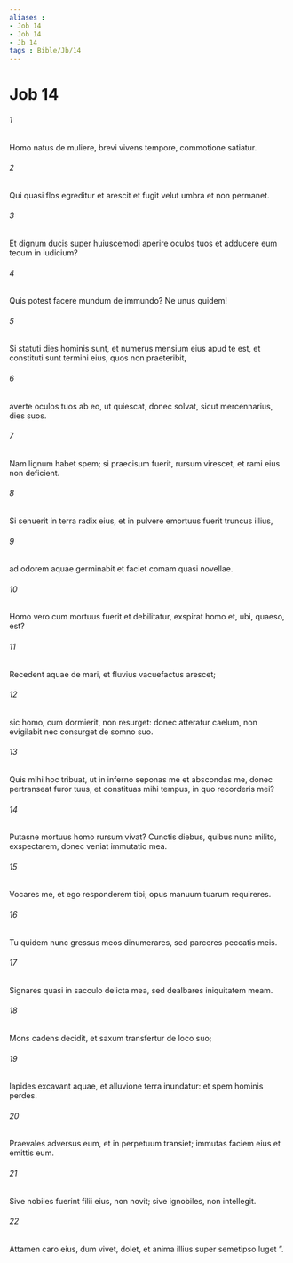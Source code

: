 ```yaml
---
aliases : 
- Job 14
- Job 14
- Jb 14
tags : Bible/Jb/14
---
```


# Job 14

###### 1
Homo natus de muliere, brevi vivens tempore, commotione satiatur.
###### 2
Qui quasi flos egreditur et arescit et fugit velut umbra et non permanet.
###### 3
Et dignum ducis super huiuscemodi aperire oculos tuos et adducere eum tecum in iudicium?
###### 4
Quis potest facere mundum de immundo? Ne unus quidem!
###### 5
Si statuti dies hominis sunt, et numerus mensium eius apud te est, et constituti sunt termini eius, quos non praeteribit,
###### 6
averte oculos tuos ab eo, ut quiescat, donec solvat, sicut mercennarius, dies suos.
###### 7
Nam lignum habet spem; si praecisum fuerit, rursum virescet, et rami eius non deficient.
###### 8
Si senuerit in terra radix eius, et in pulvere emortuus fuerit truncus illius,
###### 9
ad odorem aquae germinabit et faciet comam quasi novellae.
###### 10
Homo vero cum mortuus fuerit et debilitatur, exspirat homo et, ubi, quaeso, est?
###### 11
Recedent aquae de mari, et fluvius vacuefactus arescet;
###### 12
sic homo, cum dormierit, non resurget: donec atteratur caelum, non evigilabit nec consurget de somno suo.
###### 13
Quis mihi hoc tribuat, ut in inferno seponas me et abscondas me, donec pertranseat furor tuus, et constituas mihi tempus, in quo recorderis mei?
###### 14
Putasne mortuus homo rursum vivat? Cunctis diebus, quibus nunc milito, exspectarem, donec veniat immutatio mea.
###### 15
Vocares me, et ego responderem tibi; opus manuum tuarum requireres.
###### 16
Tu quidem nunc gressus meos dinumerares, sed parceres peccatis meis.
###### 17
Signares quasi in sacculo delicta mea, sed dealbares iniquitatem meam.
###### 18
Mons cadens decidit, et saxum transfertur de loco suo;
###### 19
lapides excavant aquae, et alluvione terra inundatur: et spem hominis perdes.
###### 20
Praevales adversus eum, et in perpetuum transiet; immutas faciem eius et emittis eum.
###### 21
Sive nobiles fuerint filii eius, non novit; sive ignobiles, non intellegit.
###### 22
Attamen caro eius, dum vivet, dolet, et anima illius super semetipso luget ”.
